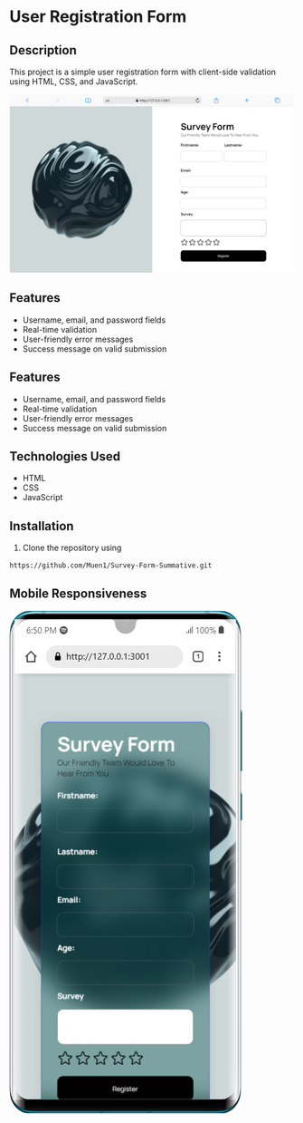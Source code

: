 # User Registration Form

## Description

This project is a simple user registration form with client-side validation using HTML, CSS, and JavaScript.



![Form Screenshot](assests/mac.png)

## Features
- Username, email, and password fields
- Real-time validation
- User-friendly error messages
- Success message on valid submission

## Features
- Username, email, and password fields
- Real-time validation
- User-friendly error messages
- Success message on valid submission

## Technologies Used
- HTML
- CSS
- JavaScript

## Installation
1. Clone the repository using 
```
https://github.com/Muen1/Survey-Form-Summative.git
```

## Mobile Responsiveness

![Form Screenshot](assests/Huawei-P30-PRO-127.0.0.1.png)

